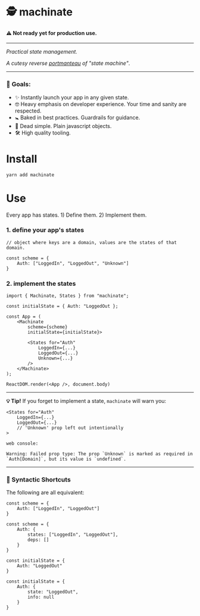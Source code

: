 # 🕵️‍ machinate

#### **⚠️ Not ready yet for production use.**

---

_Practical state management._

_A cutesy reverse [portmanteau](https://en.wikipedia.org/wiki/Portmanteau) of "state machine"_.

---

### 🏁 **Goals**:

* ✨ Instantly launch your app in any given state.
* 🤓 Heavy emphasis on developer experience. Your time and sanity are respected.
* 🚼 Baked in best practices. Guardrails for guidance.
* 🍞 Dead simple. Plain javascript objects.
* 🛠 High quality tooling.

# Install

`yarn add machinate`

# Use

Every app has states. 1) Define them. 2) Implement them.

### **1. define your app's states**

```
// object where keys are a domain, values are the states of that domain.

const scheme = {
    Auth: ["LoggedIn", "LoggedOut", "Unknown"]
}
```

### **2. implement the states**

```
import { Machinate, States } from "machinate";

const initialState = { Auth: "LoggedOut };

const App = (
    <Machinate
        scheme={scheme}
        initialState={initialState}>

        <States for="Auth"
            LoggedIn={...}
            LoggedOut={...}
            Unknown={...}
        />
    </Machinate>
);

ReactDOM.render(<App />, document.body)
```

---

**💡 Tip!**
If you forget to implement a state, `machinate` will warn you:

```
<States for="Auth"
    LoggedIn={...}
    LoggedOut={...}
    // 'Unknown' prop left out intentionally
>
```

`web console:`

```
Warning: Failed prop type: The prop `Unknown` is marked as required in `Auth[Domain]`, but its value is `undefined`.
```

---

### 🔀 Syntactic Shortcuts

The following are all equivalent:

```
const scheme = {
    Auth: ["LoggedIn", "LoggedOut"]
}

const scheme = {
    Auth: {
        states: ["LoggedIn", "LoggedOut"],
        deps: []
    }
}
```

```
const initialState = {
    Auth: "LoggedOut"
}

const initialState = {
    Auth: {
        state: "LoggedOut",
        info: null
    }
}
```
